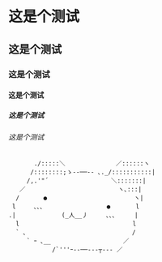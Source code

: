 # 这是个测试
## 这是个测试
### 这是个测试
#### 这是个测试
##### 这是个测试
###### 这是个测试

           ./:::::＼　　　　　 　   ／::::::ヽ
          /::::::::;ゝ--──-- ､._/:::::::::::|
         /,.'"´ 　　　　　　　　   ＼:::::::|
       ／　 　　　　　　　　　　　　   ヽ､:::|
      /　　　　●　　　 　 　 　 　 　 　   ヽ|
     l　　　､､､　　 　 　 　 　 　 ●　　 　 l
    .|　　　 　　　　(_人__丿　　　､､､　　  |
      l　　　　　　　　　　　　　　　　 　  l
      ` ､　　　　　　　　 　 　 　　 　 　 /
         ` ｰ ､__　　　 　 　 　　　 　 ／
                /`'''ｰ‐‐──‐‐‐┬--- ／
